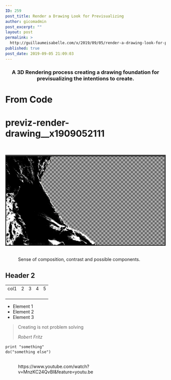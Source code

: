 ```yaml
---
ID: 259
post_title: Render a Drawing Look for Previsualizing
author: gicomadmin
post_excerpt: ""
layout: post
permalink: >
  http://guillaumeisabelle.com/x/2019/09/05/render-a-drawing-look-for-previsualizing/
published: true
post_date: 2019-09-05 21:09:03
---
```

<!-- wp:heading {"level":3,"align":"center"} -->
<h3 style="text-align:center">A 3D Rendering process creating a drawing foundation for previsualizing the intentions to create.</h3>
<!-- /wp:heading -->

<h1><strong>From Code</strong></h1>
<h1>previz-render-drawing__x1909052111</h1>
<p> </p>
<p><img src="https://github.com/GuillaumeIsabelle/x/raw/master/_posts/img/previz-render-drawing__x1909052111.png" /></p>

<!-- wp:image {"id":268} -->
<figure class="wp-block-image"><img src="http://guillaumeisabelle.com/x/wp-content/uploads/sites/2/2019/09/image.png" alt="" class="wp-image-268"/><figcaption>Sense of composition, contrast and possible components.</figcaption></figure>
<!-- /wp:image -->

<!-- wp:heading -->
<h2>Header 2</h2>
<!-- /wp:heading -->

<!-- wp:table -->
<table class="wp-block-table"><tbody><tr><td>col1</td><td>2</td><td>3</td><td>4</td><td>5</td></tr><tr><td></td><td></td><td></td><td></td><td></td></tr><tr><td></td><td></td><td></td><td></td><td></td></tr><tr><td></td><td></td><td></td><td></td><td></td></tr><tr><td></td><td></td><td></td><td></td><td></td></tr></tbody></table>
<!-- /wp:table -->

<!-- wp:list -->
<ul><li>Element 1</li><li>Element 2</li><li>Element 3</li></ul>
<!-- /wp:list -->

<!-- wp:quote -->
<blockquote class="wp-block-quote"><p>Creating is not problem solving</p><cite>Robert Fritz</cite></blockquote>
<!-- /wp:quote -->

<!-- wp:code -->
<pre class="wp-block-code"><code>print "something"
do("something else")

</code></pre>
<!-- /wp:code -->

<!-- wp:core-embed/youtube {"url":"https://www.youtube.com/watch?v=MnzKC24QvBI\u0026feature=youtu.be","type":"video","providerNameSlug":"youtube","className":"wp-embed-aspect-16-9 wp-has-aspect-ratio"} -->
<figure class="wp-block-embed-youtube wp-block-embed is-type-video is-provider-youtube wp-embed-aspect-16-9 wp-has-aspect-ratio"><div class="wp-block-embed__wrapper">
https://www.youtube.com/watch?v=MnzKC24QvBI&amp;feature=youtu.be
</div></figure>
<!-- /wp:core-embed/youtube -->